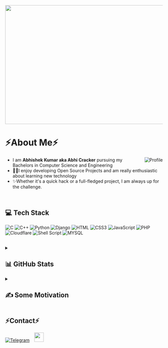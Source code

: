 <div align="center">
  <img src="https://i.imgur.com/R0ae7rE.gif?maxwidth=760&fidelity=grand" width="2000" height="380">
</div>

# ⚡About Me⚡
<a href="https://AbhiCracker.com" target="_blank"><img ALIGN="RIGHT" src="https://images.weserv.nl/?url=avatars.githubusercontent.com/u/98258595?v=4&h=200&w=200&fit=cover&mask=circle&maxage=7d" alt="Profile" />
</a>
  
- I am **Abhishek Kumar aka Abhi Cracker** pursuing my Bachelors in Computer Science and Engineering
- 👨‍💻I enjoy developing Open Source Projects and am really enthusiastic about learning new technology
- ✨Whether it's a quick hack or a full-fledged project, I am always up for the challenge.

<br/>

## 💻 Tech Stack
![C](	https://img.shields.io/badge/C-00599C?style=for-the-badge&logo=c&logoColor=white) ![C++](https://img.shields.io/badge/C%2B%2B-00599C?style=for-the-badge&logo=c%2B%2B&logoColor=white) ![Python](https://img.shields.io/badge/Python-14354C?style=for-the-badge&logo=python&logoColor=white) ![Django](https://img.shields.io/badge/Django-092E20?style=for-the-badge&logo=django&logoColor=white) ![HTML](https://img.shields.io/badge/HTML5-E34F26?style=for-the-badge&logo=html5&logoColor=white) ![CSS3](https://img.shields.io/badge/CSS3-1572B6?style=for-the-badge&logo=css3&logoColor=white) ![JavaScript](https://img.shields.io/badge/JavaScript-F7DF1E?style=for-the-badge&logo=JavaScript&logoColor=white)
![PHP](https://img.shields.io/badge/PHP-777BB4?style=for-the-badge&logo=php&logoColor=white) ![Cloudflare](https://img.shields.io/badge/Cloudflare-F38020?style=for-the-badge&logo=Cloudflare&logoColor=white) ![Shell Script](https://img.shields.io/badge/Shell_Script-121011?style=for-the-badge&logo=gnu-bash&logoColor=white) ![MYSQL](https://img.shields.io/badge/MySQL-00000F?style=for-the-badge&logo=mysql&logoColor=white) 

<br/>

<details markdown="1"> 
<summary>

## 📊 GitHub Stats
</summary>

![](https://github-readme-stats.vercel.app/api?username=AbhiCrackerOfficial&theme=calm&hide_border=false&include_all_commits=false&count_private=false)<br/>
![](https://github-readme-streak-stats.herokuapp.com/?user=AbhiCrackerOfficial&theme=calm&hide_border=false)<br/>
![](https://github-readme-stats.vercel.app/api/top-langs/?username=AbhiCrackerOfficial&theme=calm&hide_border=false&include_all_commits=false&count_private=false&layout=compact)
<br/>
</details>
<details markdown="1"> 
<summary>

## ✍️ Some Motivation
</summary>

![](https://quotes-github-readme.vercel.app/api?type=horizontal&theme=radical)
<br/>
</details>

## ⚡Contact⚡

[![Telegram](https://img.shields.io/badge/Telegram-2CA5E0?style=for-the-badge&logo=telegram&logoColor=white)](https://t.me/AbhiCracker001)&nbsp;&nbsp;&nbsp;&nbsp;<a href="mailto:contact@abhicracker.com?subject=subject text"><img height="30" src="https://cdn-icons-png.flaticon.com/512/5968/5968534.png"></a>
